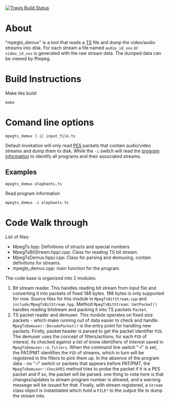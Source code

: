 [![Travis Build Status](https://travis-ci.org/mmoanis/mpegts_demux.svg?branch=master)](https://travis-ci.org/mmoanis/mpegts_demux)

# About
"mpegts_demux" is a tool that reads a [TS](https://en.wikipedia.org/wiki/MPEG_transport_stream) file and dump the video/audio streams into disk.
For each stream a file named ```audio_id_xxx``` or ```video_id_xxx``` is generated with the raw stream data.
The dumped data can be viewed by ffmpeg.

# Build Instructions
Make like build
```
make
```

# Comand line options
```
mpegts_demux [-i] input_file.ts
```

Default invokation will only read [PES](https://en.wikipedia.org/wiki/Packetized_elementary_stream) packets that contain audio/video streams and dump them to disk.
While the ```-i``` switch will read the [program information](https://en.wikipedia.org/wiki/Program-specific_information) to identify all programs and their associated streams.

## Examples
```
mpegts_demux elephants.ts
```
Read program information
```
mpegts_demux -i elephants.ts
```

# Code Walk through
List of files:
* MpegTs.hpp: Definitions of structs and special numbers
* MpegTsBitStream.hpp/.cpp: Class for reading TS bit stream.
* MpegTsDemux.hpp/.cpp: Class for parsing and demuxing, contain definitions for streams.
* mpegts_demux.cpp: main function for the program.

The code base is organized into 2 modules:
1. Bit stream reader.
   This handles reading bit stream from input file and converting it into packets of fixed 188 bytes. 188 bytes is only supported for now. Source files for this module in ```MpegTsBitStream.cpp``` and ```include/MpegTsBitStream.hpp```.
   Method ```MpegTsBitStream::GetPacket()``` handles reading bitstream and packing it into TS packets ```Packet```.
2. TS packet reader and demuxer.
   This module operates on fixed size packets - which make running out of data easier to check and handle.
   ```MpegTsDemuxer::DecodePacket()``` is the entry point for handling new packets. Firstly, packet header is parsed to get the packet identifier ```PID```. The demuxer uses the concept of filters/actions; for each ```PID``` of interest, its checked against a list of know identifiers of interest saved in ```MpegTsDemuxer::m_filters```. When the command line switch "-i" is set, the PAT/PMT identifies the ```PID``` of streams, which in turn will be registered in the filters to pick them up. In the absence of the program data - no "-i" switch or packets that appears before PAT/PMT, the ```MpegTsDemuxer::CheckPES``` method tries to probe the packet if it is a PES packet and if so, the packet will be parsed. one thing to note here is that changes/updates to stream program number is allowed, and a warning messege will be issued for that.
   Finally, with stream registered, a ```Stream``` class object is instantiated which hold a ```FILE*``` to the output file to dump the stream into.

